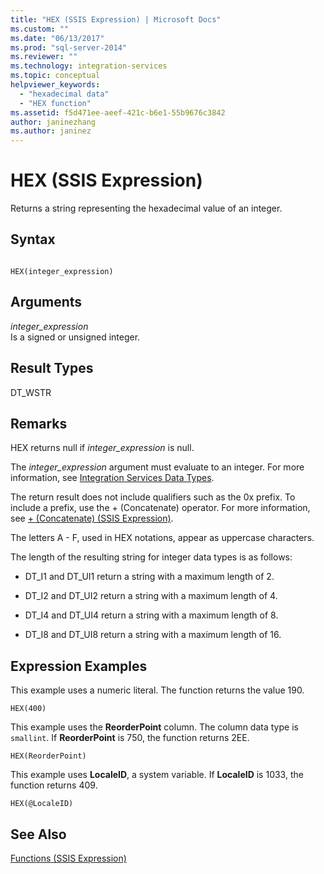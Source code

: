 ```yaml
---
title: "HEX (SSIS Expression) | Microsoft Docs"
ms.custom: ""
ms.date: "06/13/2017"
ms.prod: "sql-server-2014"
ms.reviewer: ""
ms.technology: integration-services
ms.topic: conceptual
helpviewer_keywords: 
  - "hexadecimal data"
  - "HEX function"
ms.assetid: f5d471ee-aeef-421c-b6e1-55b9676c3842
author: janinezhang
ms.author: janinez
---
```

# HEX (SSIS Expression)
  Returns a string representing the hexadecimal value of an integer.  
  
## Syntax  
  
```  
  
HEX(integer_expression)  
```  
  
## Arguments  
 *integer_expression*  
 Is a signed or unsigned integer.  
  
## Result Types  
 DT_WSTR  
  
## Remarks  
 HEX returns null if *integer_expression* is null.  
  
 The *integer_expression* argument must evaluate to an integer. For more information, see [Integration Services Data Types](../data-flow/integration-services-data-types.md).  
  
 The return result does not include qualifiers such as the 0x prefix. To include a prefix, use the + (Concatenate) operator. For more information, see [+ &#40;Concatenate&#41; &#40;SSIS Expression&#41;](concatenate-ssis-expression.md).  
  
 The letters A - F, used in HEX notations, appear as uppercase characters.  
  
 The length of the resulting string for integer data types is as follows:  
  
-   DT_I1 and DT_UI1 return a string with a maximum length of 2.  
  
-   DT_I2 and DT_UI2 return a string with a maximum length of 4.  
  
-   DT_I4 and DT_UI4 return a string with a maximum length of 8.  
  
-   DT_I8 and DT_UI8 return a string with a maximum length of 16.  
  
## Expression Examples  
 This example uses a numeric literal. The function returns the value 190.  
  
```  
HEX(400)   
```  
  
 This example uses the **ReorderPoint** column. The column data type is `smallint`. If **ReorderPoint** is 750, the function returns 2EE.  
  
```  
HEX(ReorderPoint)   
```  
  
 This example uses **LocaleID**, a system variable. If **LocaleID** is 1033, the function returns 409.  
  
```  
HEX(@LocaleID)  
```  
  
## See Also  
 [Functions &#40;SSIS Expression&#41;](functions-ssis-expression.md)  
  
  
